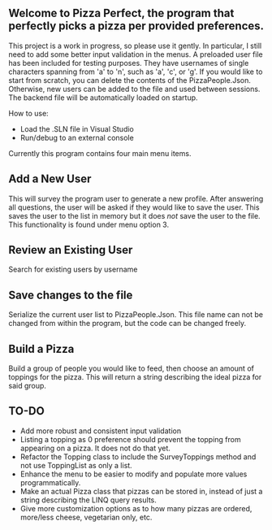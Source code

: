 ## Welcome to Pizza Perfect, the program that perfectly picks a pizza per provided preferences.

This project is a work in progress, so please use it gently. In particular, I still need to add some better input validation in the menus. A preloaded user file has been included for testing purposes. They have usernames of single characters spanning from 'a' to 'n', such as 'a', 'c', or 'g'. If you would like to start from scratch, you can delete the contents of the PizzaPeople.Json. Otherwise, new users can be added to the file and used between sessions. The backend file will be automatically loaded on startup.

How to use:
* Load the .SLN file in Visual Studio
* Run/debug to an external console

Currently this program contains four main menu items.

## Add a New User

This will survey the program user to generate a new profile. After answering all questions, the user will be asked if they would like to save the user. This saves the user to the list in memory but it does *not* save the user to the file. This functionality is found under menu option 3.
    
## Review an Existing User

Search for existing users by username
    
## Save changes to the file

Serialize the current user list to PizzaPeople.Json. This file name can not be changed from within the program, but the code can be changed freely.
    
## Build a Pizza

Build a group of people you would like to feed, then choose an amount of toppings for the pizza. This will return a string describing the ideal pizza for said group.
    
## TO-DO

* Add more robust and consistent input validation
* Listing a topping as 0 preference should prevent the topping from appearing on a pizza. It does not do that yet.
* Refactor the Topping class to include the SurveyToppings method and not use ToppingList as only a list.
* Enhance the menu to be easier to modify and populate more values programmatically.
* Make an actual Pizza class that pizzas can be stored in, instead of just a string describing the LINQ query results.
* Give more customization options as to how many pizzas are ordered, more/less cheese, vegetarian only, etc.
